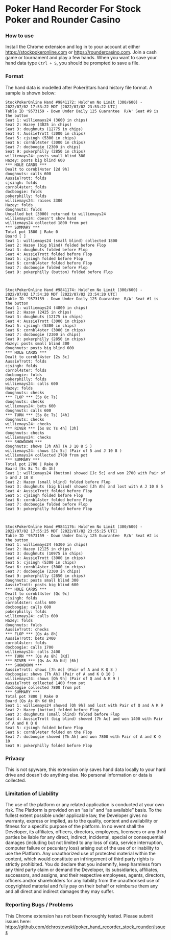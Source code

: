 # Poker Hand Recorder For Stock Poker and Rounder Casino ###

### How to use
Install the Chrome extension and log in to your account at either https://stockpokeronline.com or https://roundercasino.com.   Join a cash game or tournament and play a few hands.  When you want to save your hand data type `Ctrl + S`, you should be prompted to save a file.

### Format
The hand data is modelled after PokerStars hand history file format.  A sample is shown below:


```
StockPokerOnline Hand #9841172: Hold'em No Limit (300/600) - 2022/07/02 17:53:22 MDT [2022/07/02 23:53:22 UTC]
Table ID '9573159 - Down Under Daily 125 Guarantee  R/A' Seat #9 is the button
Seat 1: williemays24 (3600 in chips)
Seat 2: Hazey (3025 in chips)
Seat 3: doughnuts (12775 in chips)
Seat 4: AussieTrott (3000 in chips)
Seat 5: cjsingh (5300 in chips)
Seat 6: cornbl4ster (3000 in chips)
Seat 7: docboogie (2300 in chips)
Seat 9: pokerphilly (2850 in chips)
williemays24: posts small blind 300
Hazey: posts big blind 600
*** HOLE CARDS ***
Dealt to cornbl4ster [2d 9h]
doughnuts: calls 600
AussieTrott: folds
cjsingh: folds
cornbl4ster: folds
docboogie: folds
pokerphilly: folds
williemays24: raises 3300
Hazey: folds
doughnuts: folds
Uncalled bet (3000) returned to williemays24
williemays24: doesn't show hand
williemays24 collected 1800 from pot
*** SUMMARY ***
Total pot 1800 | Rake 0
Board [ ]
Seat 1: williemays24 (small blind) collected 1800
Seat 2: Hazey (big blind) folded before Flop
Seat 3: doughnuts folded before Flop
Seat 4: AussieTrott folded before Flop
Seat 5: cjsingh folded before Flop
Seat 6: cornbl4ster folded before Flop
Seat 7: docboogie folded before Flop
Seat 9: pokerphilly (button) folded before Flop



StockPokerOnline Hand #9841174: Hold'em No Limit (300/600) - 2022/07/02 17:54:20 MDT [2022/07/02 23:54:20 UTC]
Table ID '9573159 - Down Under Daily 125 Guarantee  R/A' Seat #1 is the button
Seat 1: williemays24 (4800 in chips)
Seat 2: Hazey (2425 in chips)
Seat 3: doughnuts (12175 in chips)
Seat 4: AussieTrott (3000 in chips)
Seat 5: cjsingh (5300 in chips)
Seat 6: cornbl4ster (3000 in chips)
Seat 7: docboogie (2300 in chips)
Seat 9: pokerphilly (2850 in chips)
Hazey: posts small blind 300
doughnuts: posts big blind 600
*** HOLE CARDS ***
Dealt to cornbl4ster [2s 3c]
AussieTrott: folds
cjsingh: folds
cornbl4ster: folds
docboogie: folds
pokerphilly: folds
williemays24: calls 600
Hazey: folds
doughnuts: checks
*** FLOP *** [5s 8c Ts]
doughnuts: checks
williemays24: bets 600
doughnuts: calls 600
*** TURN *** [5s 8c Ts] [4h]
doughnuts: checks
williemays24: checks
*** RIVER *** [5s 8c Ts 4h] [3h]
doughnuts: checks
williemays24: checks
*** SHOWDOWN ***
doughnuts: shows [Jh Ah] (A J 10 8 5 )
williemays24: shows [Jc 5c] (Pair of 5 and J 10 8 )
williemays24 collected 2700 from pot
*** SUMMARY ***
Total pot 2700 | Rake 0
Board [5s 8c Ts 4h 3h]
Seat 1: williemays24 (button) showed [Jc 5c] and won 2700 with Pair of 5 and J 10 8
Seat 2: Hazey (small blind) folded before Flop
Seat 3: doughnuts (big blind) showed [Jh Ah] and lost with A J 10 8 5
Seat 4: AussieTrott folded before Flop
Seat 5: cjsingh folded before Flop
Seat 6: cornbl4ster folded before Flop
Seat 7: docboogie folded before Flop
Seat 9: pokerphilly folded before Flop



StockPokerOnline Hand #9841176: Hold'em No Limit (300/600) - 2022/07/02 17:55:25 MDT [2022/07/02 23:55:25 UTC]
Table ID '9573159 - Down Under Daily 125 Guarantee  R/A' Seat #2 is the button
Seat 1: williemays24 (6300 in chips)
Seat 2: Hazey (2125 in chips)
Seat 3: doughnuts (10975 in chips)
Seat 4: AussieTrott (3000 in chips)
Seat 5: cjsingh (5300 in chips)
Seat 6: cornbl4ster (3000 in chips)
Seat 7: docboogie (2300 in chips)
Seat 9: pokerphilly (2850 in chips)
doughnuts: posts small blind 300
AussieTrott: posts big blind 600
*** HOLE CARDS ***
Dealt to cornbl4ster [Qc 9c]
cjsingh: folds
cornbl4ster: calls 600
docboogie: calls 600
pokerphilly: folds
williemays24: calls 600
Hazey: folds
doughnuts: folds
AussieTrott: checks
*** FLOP *** [Qs As 8h]
AussieTrott: bets 2400
cornbl4ster: folds
docboogie: calls 1700
williemays24: calls 2400
*** TURN *** [Qs As 8h] [Kd]
*** RIVER *** [Qs As 8h Kd] [6h]
*** SHOWDOWN ***
AussieTrott: shows [7h Ac] (Pair of A and K Q 8 )
docboogie: shows [Th Ah] (Pair of A and K Q 10 )
williemays24: shows [Qh 9h] (Pair of Q and A K 9 )
AussieTrott collected 1400 from pot
docboogie collected 7800 from pot
*** SUMMARY ***
Total pot 7800 | Rake 0
Board [Qs As 8h Kd 6h]
Seat 1: williemays24 showed [Qh 9h] and lost with Pair of Q and A K 9
Seat 2: Hazey (button) folded before Flop
Seat 3: doughnuts (small blind) folded before Flop
Seat 4: AussieTrott (big blind) showed [7h Ac] and won 1400 with Pair of A and K Q 8
Seat 5: cjsingh folded before Flop
Seat 6: cornbl4ster folded on the Flop
Seat 7: docboogie showed [Th Ah] and won 7800 with Pair of A and K Q 10
Seat 9: pokerphilly folded before Flop
```

### Privacy
This is not spyware, this extension only saves hand data locally to your hard drive and doesn't do anything else.  No personal information or data is collected.

### Limitation of Liability

The use of the platform or any related application is conducted at your own risk. The Platform is provided on an “as is” and “as available” basis. To the fullest extent possible under applicable law, the Developer gives no warranty, express or implied, as to the quality, content and availability or fitness for a specific purpose of the platform. In no event shall the Developer, its affiliates, officers, directors, employees, licensees or any third parties be liable for any direct, indirect, incidental, special or consequential damages (including but not limited to any loss of data, service interruption, computer failure or pecuniary loss) arising out of the use of or inability to use the Platform. Any unauthorized use of protected material within the content, which would constitute an infringement of third party rights is strictly prohibited. You do declare that you indemnify, keep harmless from any third party claim or demand the Developer, its subsidiaries, affiliates, successors, and assigns, and their respective employees, agents, directors, officers and/or shareholders for any liability from the unauthorised use of copyrighted material and fully pay on their behalf or reimburse them any and all direct and indirect damages they may suffer.

### Reporting Bugs / Problems
This Chrome extension has not been thoroughly tested.  Please submit issues here: https://github.com/dchrostowski/poker_hand_recorder_stock_rounder/issues

